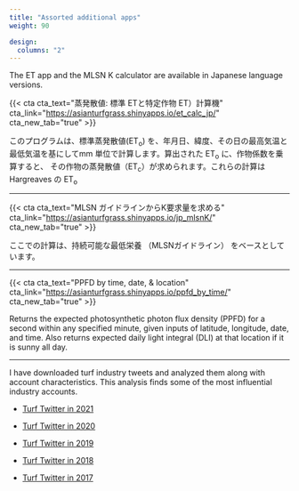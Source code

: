 ```yaml
---
title: "Assorted additional apps"
weight: 90

design:
  columns: "2"
---
```


The ET app and the MLSN K calculator are available in Japanese language versions.

{{< cta cta_text="蒸発散値: 標準 ETと特定作物 ET）計算機" cta_link="https://asianturfgrass.shinyapps.io/et_calc_jp/" cta_new_tab="true" >}}

このプログラムは、標準蒸発散値(ET<sub>o</sub>) を、年月日、緯度、その日の最高気温と最低気温を基にしてmm 単位で計算します。算出された ET<sub>o</sub> に、作物係数を乗算すると、 その作物の蒸発散値（ET<sub>c</sub>）が求められます。これらの計算はHargreaves の ET<sub>o</sub>

---

{{< cta cta_text="MLSN ガイドラインからK要求量を求める" cta_link="https://asianturfgrass.shinyapps.io/jp_mlsnK/" cta_new_tab="true" >}}

ここでの計算は、持続可能な最低栄養 （MLSNガイドライン） をベースとしています。

---

{{< cta cta_text="PPFD by time, date, & location" cta_link="https://asianturfgrass.shinyapps.io/ppfd_by_time/" cta_new_tab="true" >}}

Returns the expected photosynthetic photon flux density (PPFD) for a second within any specified minute, given inputs of latitude, longitude, date, and time. Also returns expected daily light integral (DLI) at that location if it is sunny all day.

---

I have downloaded turf industry tweets and analyzed them along with account characteristics. This analysis finds some of the most influential industry accounts.

- [Turf Twitter in 2021](https://asianturfgrass.shinyapps.io/turf_twitter_2021/)

- [Turf Twitter in 2020](https://asianturfgrass.shinyapps.io/turf_twitter_2020/)

- [Turf Twitter in 2019](https://asianturfgrass.shinyapps.io/turf_twitter_2019/)

- [Turf Twitter in 2018](https://asianturfgrass.shinyapps.io/turf_twitter_2018/)

- [Turf Twitter in  2017](https://asianturfgrass.shinyapps.io/turf_twitter/)



